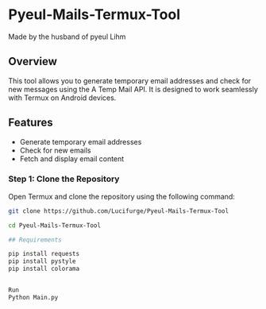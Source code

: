 # Pyeul-Mails-Termux-Tool
Made by the husband of pyeul Lihm

## Overview
This tool allows you to generate temporary email addresses and check for new messages using the A Temp Mail API. It is designed to work seamlessly with Termux on Android devices.

## Features
- Generate temporary email addresses
- Check for new emails
- Fetch and display email content
### Step 1: Clone the Repository
Open Termux and clone the repository using the following command:
```sh
git clone https://github.com/Lucifurge/Pyeul-Mails-Termux-Tool

cd Pyeul-Mails-Termux-Tool

## Requirements

pip install requests
pip install pystyle
pip install colorama


Run 
Python Main.py
